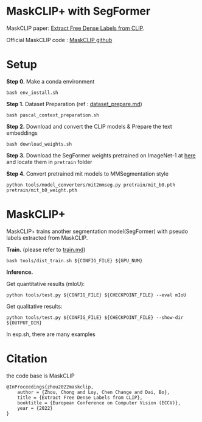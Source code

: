 # MaskCLIP+ with SegFormer

MaskCLIP paper: [Extract Free Dense Labels from CLIP](https://arxiv.org/abs/2112.01071).

Official MaskCLIP code : [MaskCLIP github](https://github.com/chongzhou96/MaskCLIP)

# Setup
**Step 0.**  Make a conda environment
```shell
bash env_install.sh
```

**Step 1.**  Dataset Preparation (ref : [dataset_prepare.md](docs/en/dataset_prepare.md#prepare-datasets))

```shell
bash pascal_context_preparation.sh
```

**Step 2.**  Download and convert the CLIP models & Prepare the text embeddings

```shell
bash download_weights.sh
```

**Step 3.**  Download the SegFormer weights pretrained on ImageNet-1 at [here](https://github.com/NVlabs/SegFormer#trainings) and locate them in `pretrain` folder

**Step 4.** Convert pretrained mit models to MMSegmentation style
```shell
python tools/model_converters/mit2mmseg.py pretrain/mit_b0.pth pretrain/mit_b0_weight.pth
```

# MaskCLIP+

MaskCLIP+ trains another segmentation model(SegFormer) with pseudo labels extracted from MaskCLIP.

**Train.** (please refer to [train.md](docs/en/train.md))

```shell
bash tools/dist_train.sh ${CONFIG_FILE} ${GPU_NUM}
```

**Inference.** 

Get quantitative results (mIoU):
```shell
python tools/test.py ${CONFIG_FILE} ${CHECKPOINT_FILE} --eval mIoU
```
Get qualitative results:
```shell
python tools/test.py ${CONFIG_FILE} ${CHECKPOINT_FILE} --show-dir ${OUTPUT_DIR}
```

In exp.sh, there are many examples
# Citation
the code base is  MaskCLIP
```
@InProceedings{zhou2022maskclip,
    author = {Zhou, Chong and Loy, Chen Change and Dai, Bo},
    title = {Extract Free Dense Labels from CLIP},
    booktitle = {European Conference on Computer Vision (ECCV)},
    year = {2022}
}
```